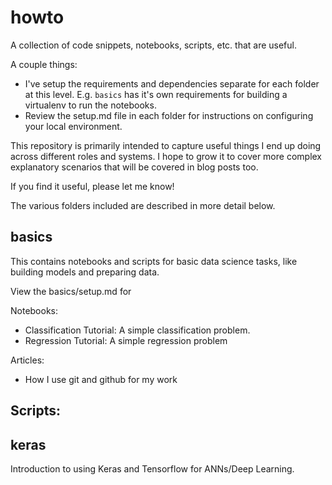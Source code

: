 # howto
A collection of code snippets, notebooks, scripts, etc. that are useful.

A couple things:
- I've setup the requirements and dependencies separate for each folder at this level. E.g. `basics` has it's own requirements for building a virtualenv to run the notebooks. 
- Review the setup.md file in each folder for instructions on configuring your local environment.

This repository is primarily intended to capture useful things I end up doing across different roles and systems. I hope to grow it to cover more complex explanatory scenarios that will be covered in blog posts too.

If you find it useful, please let me know!

The various folders included are described in more detail below.

## basics
This contains notebooks and scripts for basic data science tasks, like building models and preparing data.

View the basics/setup.md for 

Notebooks:
- Classification Tutorial: A simple classification problem.
- Regression Tutorial: A simple regression problem

Articles:
- How I use git and github for my work

Scripts:
-

## keras
Introduction to using Keras and Tensorflow for ANNs/Deep Learning. 
